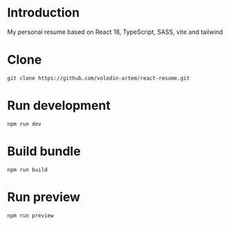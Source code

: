 # Introduction
My personal resume based on React 18, TypeScript, SASS, vite and tailwind

# Clone

`git clone https://github.com/volodin-artem/react-resume.git`

# Run development

`npm run dev`

# Build bundle

`npm run build`

# Run preview

`npm run preview`